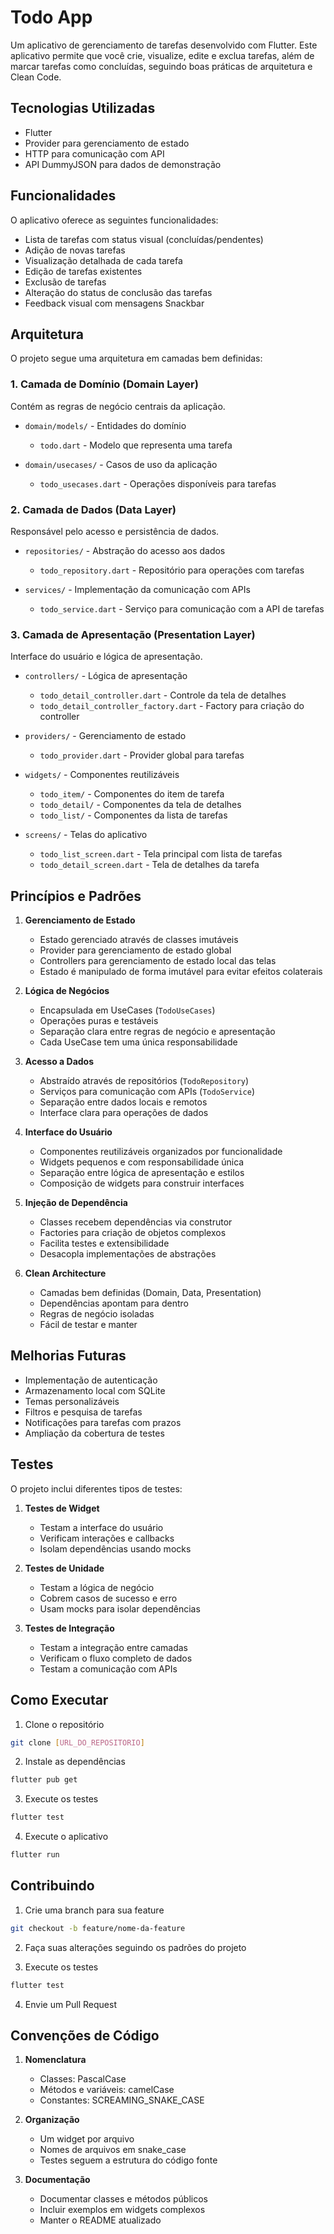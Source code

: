 # Todo App

Um aplicativo de gerenciamento de tarefas desenvolvido com Flutter. Este aplicativo permite que você crie, visualize, edite e exclua tarefas, além de marcar tarefas como concluídas, seguindo boas práticas de arquitetura e Clean Code.

## Tecnologias Utilizadas

- Flutter
- Provider para gerenciamento de estado
- HTTP para comunicação com API
- API DummyJSON para dados de demonstração

## Funcionalidades

O aplicativo oferece as seguintes funcionalidades:

- Lista de tarefas com status visual (concluídas/pendentes)
- Adição de novas tarefas
- Visualização detalhada de cada tarefa
- Edição de tarefas existentes
- Exclusão de tarefas
- Alteração do status de conclusão das tarefas
- Feedback visual com mensagens Snackbar

## Arquitetura

O projeto segue uma arquitetura em camadas bem definidas:

### 1. Camada de Domínio (Domain Layer)
Contém as regras de negócio centrais da aplicação.

- `domain/models/` - Entidades do domínio
    - `todo.dart` - Modelo que representa uma tarefa

- `domain/usecases/` - Casos de uso da aplicação
    - `todo_usecases.dart` - Operações disponíveis para tarefas

### 2. Camada de Dados (Data Layer)
Responsável pelo acesso e persistência de dados.

- `repositories/` - Abstração do acesso aos dados
    - `todo_repository.dart` - Repositório para operações com tarefas

- `services/` - Implementação da comunicação com APIs
    - `todo_service.dart` - Serviço para comunicação com a API de tarefas

### 3. Camada de Apresentação (Presentation Layer)
Interface do usuário e lógica de apresentação.

- `controllers/` - Lógica de apresentação
    - `todo_detail_controller.dart` - Controle da tela de detalhes
    - `todo_detail_controller_factory.dart` - Factory para criação do controller

- `providers/` - Gerenciamento de estado
    - `todo_provider.dart` - Provider global para tarefas

- `widgets/` - Componentes reutilizáveis
    - `todo_item/` - Componentes do item de tarefa
    - `todo_detail/` - Componentes da tela de detalhes
    - `todo_list/` - Componentes da lista de tarefas

- `screens/` - Telas do aplicativo
    - `todo_list_screen.dart` - Tela principal com lista de tarefas
    - `todo_detail_screen.dart` - Tela de detalhes da tarefa

## Princípios e Padrões

1. **Gerenciamento de Estado**
    - Estado gerenciado através de classes imutáveis
    - Provider para gerenciamento de estado global
    - Controllers para gerenciamento de estado local das telas
    - Estado é manipulado de forma imutável para evitar efeitos colaterais

2. **Lógica de Negócios**
    - Encapsulada em UseCases (`TodoUseCases`)
    - Operações puras e testáveis
    - Separação clara entre regras de negócio e apresentação
    - Cada UseCase tem uma única responsabilidade

3. **Acesso a Dados**
    - Abstraído através de repositórios (`TodoRepository`)
    - Serviços para comunicação com APIs (`TodoService`)
    - Separação entre dados locais e remotos
    - Interface clara para operações de dados

4. **Interface do Usuário**
    - Componentes reutilizáveis organizados por funcionalidade
    - Widgets pequenos e com responsabilidade única
    - Separação entre lógica de apresentação e estilos
    - Composição de widgets para construir interfaces

5. **Injeção de Dependência**
    - Classes recebem dependências via construtor
    - Factories para criação de objetos complexos
    - Facilita testes e extensibilidade
    - Desacopla implementações de abstrações

6. **Clean Architecture**
    - Camadas bem definidas (Domain, Data, Presentation)
    - Dependências apontam para dentro
    - Regras de negócio isoladas
    - Fácil de testar e manter
   
## Melhorias Futuras

- Implementação de autenticação
- Armazenamento local com SQLite
- Temas personalizáveis
- Filtros e pesquisa de tarefas
- Notificações para tarefas com prazos
- Ampliação da cobertura de testes

## Testes

O projeto inclui diferentes tipos de testes:

1. **Testes de Widget**
    - Testam a interface do usuário
    - Verificam interações e callbacks
    - Isolam dependências usando mocks

2. **Testes de Unidade**
    - Testam a lógica de negócio
    - Cobrem casos de sucesso e erro
    - Usam mocks para isolar dependências

3. **Testes de Integração**
    - Testam a integração entre camadas
    - Verificam o fluxo completo de dados
    - Testam a comunicação com APIs

## Como Executar

1. Clone o repositório
```bash
git clone [URL_DO_REPOSITORIO]
```

2. Instale as dependências
```bash
flutter pub get
```

3. Execute os testes
```bash
flutter test
```

4. Execute o aplicativo
```bash
flutter run
```

## Contribuindo

1. Crie uma branch para sua feature
```bash
git checkout -b feature/nome-da-feature
```

2. Faça suas alterações seguindo os padrões do projeto

3. Execute os testes
```bash
flutter test
```

4. Envie um Pull Request

## Convenções de Código

1. **Nomenclatura**
    - Classes: PascalCase
    - Métodos e variáveis: camelCase
    - Constantes: SCREAMING_SNAKE_CASE

2. **Organização**
    - Um widget por arquivo
    - Nomes de arquivos em snake_case
    - Testes seguem a estrutura do código fonte

3. **Documentação**
    - Documentar classes e métodos públicos
    - Incluir exemplos em widgets complexos
    - Manter o README atualizado
